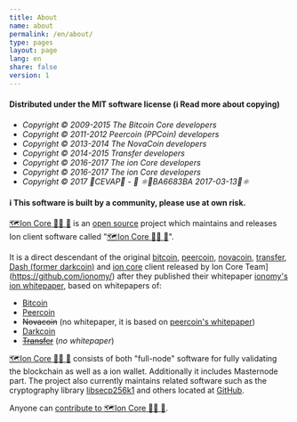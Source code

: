 ```yaml
---
title: About
name: about
permalink: /en/about/
type: pages
layout: page
lang: en
share: false
version: 1
---
```


#### Distributed under the **MIT software license** (ℹ️ Read more about copying)
  - _Copyright ©️ 2009-2015 The Bitcoin Core developers_
  - _Copyright ©️ 2011-2012 Peercoin (PPCoin) developers_
  - _Copyright ©️ 2013-2014 The NovaCoin developers_
  - _Copyright ©️ 2014-2015 Transfer developers_
  - _Copyright ©️ 2016-2017 The ion Core developers_
  - _Copyright ©️ 2016-2017 The ion Core developers_
  - _Copyright ©️ 2017 🐼CEVAP🐼 - 📧 ⚛️🔐BA6683BA 2017-03-13🔐⚛️_

#### ℹ This software is built by a community, **please use at own risk**.


[🗺️Ion Core 👯👯 👛](https://github.com/cevap/ion) is an [open source](https://opensource.org/) project which maintains and releases Ion client software called "[🗺️Ion Core 👯👯 👛](https://github.com/cevap/ion)".

It is a direct descendant of the original [bitcoin](https://github.com/bitcoin/bitcoin/), [peercoin](https://github.com/peercoin/peercoin/), [novacoin](https://github.com/novacoin-project/novacoin), [transfer](https://github.com/transferdev/Transfercoin), [Dash (former darkcoin)](https://github.com/dashpay/dash) and [ion core](https://github.com/ionomy/ion) client released by Ion Core Team](https://github.com/ionomy/) after they published their whitepaper [ionomy's ion whitepaper](/assets/whitepapers/ion/ion.pdf), based on whitepapers of:
 - [Bitcoin](/assets/whitepapers/bitcoin/bitcoin.pdf)
 - [Peercoin](/assets/whitepapers/peercoin/peercoin-paper.pdf)
 - ~~Novacoin~~ (no whitepaper, it is based on [peercoin's whitepaper](/assets/whitepapers/peercoin/peercoin-paper.pdf))
 - [Darkcoin](/assets/whitepapers/darkcoin/DarkcoinWhitepaper.pdf)
 - ~~[Transfer](https://bitcointalk.org/index.php?topic=1203975.0)~~ (_no whitepaper_)

[🗺️Ion Core 👯👯 👛](https://github.com/cevap/ion) consists of both "full-node" software for fully validating the blockchain as well as a ion wallet. Additionally it includes Masternode part. The project also currently maintains related software such as the cryptography library [libsecp256k1](https://github.com/ion/secp256k1) and others located at [GitHub](https://github.com/ion).

Anyone can [contribute to 🗺️Ion Core 👯👯 👛](/en/contribute/).